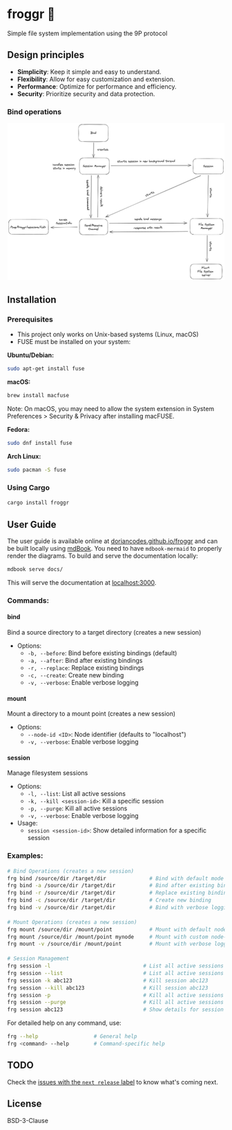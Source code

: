 # froggr 🐸

Simple file system implementation using the 9P protocol

## Design principles

- **Simplicity**: Keep it simple and easy to understand.
- **Flexibility**: Allow for easy customization and extension.
- **Performance**: Optimize for performance and efficiency.
- **Security**: Prioritize security and data protection.

### Bind operations

![bind](docs/src/media/bind-process.png)

## Installation

### Prerequisites

- This project only works on Unix-based systems (Linux, macOS)
- FUSE must be installed on your system:

**Ubuntu/Debian:**
```bash
sudo apt-get install fuse
```

**macOS:**
```bash
brew install macfuse
```
Note: On macOS, you may need to allow the system extension in System Preferences > Security & Privacy after installing macFUSE.

**Fedora:**
```bash
sudo dnf install fuse
```

**Arch Linux:**
```bash
sudo pacman -S fuse
```

### Using Cargo

```bash
cargo install froggr
```

## User Guide

The user guide is available online at [doriancodes.github.io/froggr](https://doriancodes.github.io/froggr/) and can be built locally using [mdBook](https://rust-lang.github.io/mdBook/). You need to have `mdbook-mermaid` to properly render the diagrams. To build and serve the documentation locally:

```bash
mdbook serve docs/
```

This will serve the documentation at [localhost:3000](http://localhost:3000).

### Commands:

#### bind
Bind a source directory to a target directory (creates a new session)
- Options:
  - `-b, --before`: Bind before existing bindings (default)
  - `-a, --after`: Bind after existing bindings
  - `-r, --replace`: Replace existing bindings
  - `-c, --create`: Create new binding
  - `-v, --verbose`: Enable verbose logging

#### mount
Mount a directory to a mount point (creates a new session)
- Options:
  - `--node-id <ID>`: Node identifier (defaults to "localhost")
  - `-v, --verbose`: Enable verbose logging

#### session
Manage filesystem sessions
- Options:
  - `-l, --list`: List all active sessions
  - `-k, --kill <session-id>`: Kill a specific session
  - `-p, --purge`: Kill all active sessions
  - `-v, --verbose`: Enable verbose logging
- Usage:
  - `session <session-id>`: Show detailed information for a specific session

### Examples:

```bash
# Bind Operations (creates a new session)
frg bind /source/dir /target/dir              # Bind with default mode (before)
frg bind -a /source/dir /target/dir           # Bind after existing bindings
frg bind -r /source/dir /target/dir           # Replace existing bindings
frg bind -c /source/dir /target/dir           # Create new binding
frg bind -v /source/dir /target/dir           # Bind with verbose logging

# Mount Operations (creates a new session)
frg mount /source/dir /mount/point            # Mount with default node-id
frg mount /source/dir /mount/point mynode     # Mount with custom node-id
frg mount -v /source/dir /mount/point         # Mount with verbose logging

# Session Management
frg session -l                              # List all active sessions
frg session --list                          # List all active sessions
frg session -k abc123                       # Kill session abc123
frg session --kill abc123                   # Kill session abc123
frg session -p                              # Kill all active sessions
frg session --purge                         # Kill all active sessions
frg session abc123                          # Show details for session abc123
```

For detailed help on any command, use:
```bash
frg --help                  # General help
frg <command> --help        # Command-specific help
```

## TODO

Check the [issues with the `next release` label](https://github.com/doriancodes/froggr/issues?q=is%3Aissue+is%3Aopen+label%3A%22next+release%22) to know what's coming next.

## License

BSD-3-Clause

